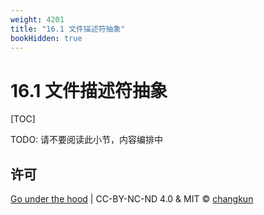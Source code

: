 ```yaml
---
weight: 4201
title: "16.1 文件描述符抽象"
bookHidden: true
---
```


# 16.1 文件描述符抽象

[TOC]

TODO: 请不要阅读此小节，内容编排中


## 许可

[Go under the hood](https://github.com/changkun/go-under-the-hood) | CC-BY-NC-ND 4.0 & MIT &copy; [changkun](https://changkun.de)
